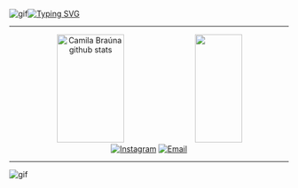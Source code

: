 ![gif](https://i.pinimg.com/originals/f7/44/06/f744060231b6aaecd96b158c50b35a84.gif)[![Typing SVG](https://readme-typing-svg.herokuapp.com/?color=ff91a4&size=35&center=true&vCenter=true&width=1000&lines=HI!,+My+name+is+Camila+Braúna;I'm+16+years+old;I'm+from+Brazil:%29)](https://git.io/typing-svg)

-----------------------------------------

<div align="center">  
  <img width="49%" height="195px" src="https://github-readme-stats.vercel.app/api?username=Cam1ss&show_icons=true&count_private=true&hide_border=true&title_color=ff91a4&icon_color=ff91a4&text_color=c9d1d9&bg_color=0d1117" alt="Camila Braúna github stats" /> 
  <img width="41%" height="195px" src="https://github-readme-stats.vercel.app/api/top-langs/?username=Cam1ss&layout=compact&hide_border=true&title_color=ff91a4&text_color=ff91a4&bg_color=0d1117" 

[![Instagram](https://img.shields.io/badge/Instagram-E4405F?style=for-the-badge&logo=instagram&logoColor=white)](https://instagram.com/jessi_kaa01)
[![Email](https://img.shields.io/badge/Gmail-D14836?style=for-the-badge&logo=gmail&logoColor=white)](mailto:git9codi@gmail.com)
</div>

--------------------
  
![gif](https://user-images.githubusercontent.com/125037138/218316490-3707a0f6-7111-4a49-bf37-261551580f02.gif)
